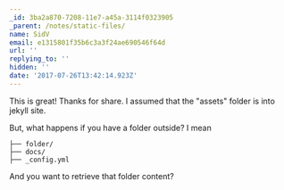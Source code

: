 ```yaml
---
_id: 3ba2a870-7208-11e7-a45a-3114f0323905
_parent: /notes/static-files/
name: SidV
email: e1315801f35b6c3a3f24ae690546f64d
url: ''
replying_to: ''
hidden: ''
date: '2017-07-26T13:42:14.923Z'
---
```


This is great! Thanks for share. I assumed that the "assets" folder is into
jekyll site.

But, what happens if you have a folder outside? I mean

```
├── folder/
├── docs/
├── _config.yml
```

And you want to retrieve that folder content?
